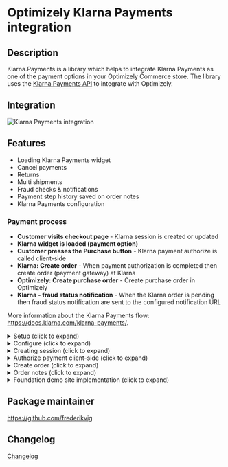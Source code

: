 # Optimizely Klarna Payments integration

## Description

Klarna.Payments is a library which helps to integrate Klarna Payments as one of the payment options in your Optimizely Commerce store. The library uses the [Klarna Payments API](https://developers.klarna.com/api/#payments-api) to integrate with Optimizely.

## Integration

![Klarna Payments integration](https://github.com/Geta/Klarna/raw/master/docs/images/klarna-payments-integration.png)

## Features

- Loading Klarna Payments widget
- Cancel payments
- Returns
- Multi shipments
- Fraud checks & notifications
- Payment step history saved on order notes
- Klarna Payments configuration

### Payment process

- **Customer visits checkout page** - Klarna session is created or updated
- **Klarna widget is loaded (payment option)**
- **Customer presses the Purchase button** - Klarna payment authorize is called client-side
- **Klarna: Create order** - When payment authorization is completed then create order (payment gateway) at Klarna
- **Optimizely: Create purchase order** - Create purchase order in Optimizely
- **Klarna - fraud status notification** - When the Klarna order is pending then fraud status notification are sent to the configured notification URL

More information about the Klarna Payments flow: https://docs.klarna.com/klarna-payments/.

<details>
  <summary>Setup (click to expand)</summary>

Start by installing the NuGet package (use [NuGet](https://nuget.optimizely.com/))

```
dotnet add package Klarna.Payments.v3
```

In Startup.cs

```
public void ConfigureServices(IServiceCollection services)
{
    ...
    services.AddKlarnaPayments();
}
```

</details>
<details>
  <summary>Configure (click to expand)</summary>

Login into Optimizely with a CommerceAdmin user and go to **Commerce -> Administration -> Payments**. Then click **New** and in **Overview** tab fill:

- **Name(\*)**
- **System Keyword(\*)** - KlarnaPayments (the integration will not work when something else is entered in this field)
- **Language(\*)** - allows a specific language to be specified for the payment gateway
- **Class Name(\*)** - choose **Klarna.Payments.KlarnaPaymentGateway**
- **Payment Class(\*)** - choose **Mediachase.Commerce.Orders.OtherPayment**
- **IsActive** - **Yes**
- **Supports Recurring** - **No** - this Klarna Payments integration does not support recurring payments

(\*) mandatory

- select shipping methods available for this payment

![Payment method settings](/docs/screenshots/payment-overview.PNG?raw=true "Payment method settings")

## Configuration

Once you have created the payment method in the Commerce interface, go to your stores appsettings.json file and add the configuration using the following convention **Klarna -> Payments -> MarketId**.

Example:

```
"Klarna": {
    "Payments": {
      "US": { // This is the market id
        ...
      }
    }
}
```

There are 6 properties that are required and several others that are optional or that have default values that can be changed if needed.

For a developer test account see: https://docs.klarna.com/resources/test-environment/. 

### Required properties

| Name      | Description |
| ----------- | ----------- |
| Mid      | Merchant ID - Get this from the Klarna Merchant Portal       |
| Username   | API username - provided by Klarna        |
| Password   | API password - provided by Klarna        |
| ApiUrl   | Base Url - See the Klarna documentation for the API endpoints: https://developers.klarna.com/api/#api-urls. Klarna API requires HTTPS.        |
| ConfirmationUrl   | URL of the merchant confirmation page. The consumer will be redirected back to the confirmation page if the consumer is sent to the redirect URL after placing the order. Insert {session.id} and/or {order.id} as placeholder to connect either of those IDs to the URL        |
| NotificationUrl   | URL for notifications on pending orders. Insert {session.id} and/or {order.id} as placeholder to connect either of those IDs to the URL        |
| PushUrl   | URL that will be requested when an order is completed. Should be different than checkout and confirmation URLs. Insert {session.id} and/or {order.id} as placeholder to connect either of those IDs to the URL        |

Example: 

```
"Klarna": {
    "Payments": {
      "US": {
        "Mid": "",
        "Username": "",
        "Password": "",
        "ApiUrl": "https://api-na.playground.klarna.com/",
        "ConfirmationUrl": "/klarnaapi/order/confirmation/",
        "NotificationUrl": "/klarnaapi/fraud",
        "PushUrl": "/klarnaapi/push?klarna_order_id={order.id}"
      }
	}
}
```

### Other properties

| Name      | Description |
| ----------- | ----------- |
| WidgetDetailsColor       | Color for the bullet points within the iFrame. Value should be a CSS hex color, e.g. "#FF9900"       |
| WidgetBorderColor        | Color for the border of elements within the iFrame. Value should be a CSS hex color, e.g. "#FF9900"       |
| WidgetSelectedBorderColor         | Color for the border of elements within the iFrame when selected by the customer. Value should be a CSS hex color, e.g. "#FF9900"       |
| WidgetTextColor         | Color for the texts within the iFrame. Value should be a CSS hex color, e.g. "#FF9900"       |
| WidgetBorderRadius          | Radius for the border of elements within the iFrame. Example: 2px       |
| Design         | Design package to use in the session. This can only be used if a custom design has been implemented for Klarna Payments and agreed upon in the agreement. It might have a financial impact. Klarna Delivery manager will provide the value for the parameter.        |
| SendProductAndImageUrl         | Send product and image URL to Klarna for each line item. true/false. Default: true      |
| UseAttachments          | If true extra data can be shared with Klarna. See example: DemoSessionBuilder.cs in demo site.       |
| CustomerPreAssessment          | If not set, customer data will not be sent to Klarna before making a purchase. Default: false       |
| AutoCapture          | Allow merchant to trigger auto capturing. Default: false       |

After you've added the appsettings configuration you need to add it under ConfigureServices in Startup.cs. The convention is to use the Market ID as the name.

Example:

```csharp
private readonly IConfiguration _configuration;

public Startup(IWebHostEnvironment webHostingEnvironment, IConfiguration configuration)
{
	_webHostingEnvironment = webHostingEnvironment;
	_configuration = configuration;
}

public void ConfigureServices(IServiceCollection services)
{
	services.Configure<PaymentsConfiguration>("US", _configuration.GetSection("Klarna:Payments:US")); // US is the market id
}
```

After payment is completed (in Foundation this would be in the CheckoutController and PlaceOrder method), the [confirmation url](https://developers.klarna.com/api/#payments-api__create-a-new-credit-sessionmerchant_urls__confirmation) must be called. This can be done like this:

```csharp
var result = _klarnaPaymentsService.Complete(purchaseOrder);
	
if (result.IsRedirect)
{
    return Redirect(result.RedirectUrl);
}
```

This will then redirect to what you configured under ConfirmationUrl above. In Foundation we have the following code:

```csharp
[Route("klarnaapi")]
public class KlarnaPaymentsApiController : Controller
{
	[Route("order/confirmation")]
	public ActionResult OrderConfirmation(string orderNumber)
	{
		var purchaseOrder = _purchaseOrderRepository.Load(orderNumber);

		if (purchaseOrder == null)
		{
			return NotFound();
		}

		return Redirect(_checkoutService.BuildRedirectionUrl());
	}
}
```

[Notification url](https://developers.klarna.com/api/#payments-api__create-a-new-credit-sessionmerchant_urls__notification) is called by Klarna for fraud updates. In the example above the URL would be '/klarnaapi/fraud'. 

```csharp
[Route("klarnaapi")]
public class KlarnaPaymentsApiController : Controller
{
	[Route("fraud")]
	[HttpPost]
	public ActionResult FraudNotification(NotificationModel notification)
	{
		_klarnaPaymentsService.FraudUpdate(notification);
		return Ok();
	}
}
```

When a payment needs an additional review, the payment in Optimizely is set to the status PENDING and the order to ONHOLD. When the fraud status callback URL is called and the payment is accepted the payment status will be set to PROCESSED and the order to ONHOLD. If the payment is rejected by Klarna the payment status is set to FAILED.

[Push url](https://developers.klarna.com/api/#payments-api__create-a-new-credit-sessionmerchant_urls__push) is called by Klarna when an order is completed in order for Optimizely to acknowledge the order. In the example above the URL would be '/klarnaapi/push?klarna_order_id={order.id}'. 

```csharp
[Route("klarnaapi")]
public class KlarnaPaymentsApiController : Controller
{
	[Route("push")]
	[HttpPost]
	public async Task<ActionResult> Push(string klarna_order_id)
	{
		if (klarna_order_id == null)
		{
			return BadRequest();
		}

		var purchaseOrder = _klarnaPaymentsService.GetPurchaseOrderByKlarnaOrderId(klarna_order_id);
		if (purchaseOrder == null)
		{
			return NotFound();
		}

		// Acknowledge the order through the order management API
		await _klarnaPaymentsService.AcknowledgeOrder(purchaseOrder);

		return Ok();
	}
}
```

The `SendProductAndImageUrl` property indicates if the product (in cart) page and image URL should be sent to Klarna and displayed in the Merchant Portal. When the `UseAttachments` property is set to true - the developer should send extra information to Klarna. See the [Klarna documentation](https://developers.klarna.com/documentation/klarna-payments/integration-guide/create-session/#extra-merchant-data) for more detailed explanation.

The `Pre-assesment` field indicates if customer information should be sent to Klarna prior to authorization. Klarna will review this information to verify if the customer can buy via Klarna. This option is only available in the U.S. market and will be ignored for all other markets. Below is a code snippet for sending customer information. An implementation of the ISessionBuilder can be used for setting this information. The ISessionBuilder interface is explained later in this document.

```chsarp
sessionRequest.Customer = new Customer
{
    DateOfBirth = "1980-01-01",
    Gender = "Male",
    LastFourSsn = "1234"
};
```

**Taxes: If the line items prices already include sales tax - make sure that PricesIncludeTax is set to true. This can be configured per market in Optimizely Commerce. Default is false.**

- In the **Markets** tab select a market for which this payment will be available.
  </details>

<details>
  <summary>Creating session (click to expand)</summary>

A session at Klarna should be created when the visitor is on the checkout page. The CreateOrUpdateSession method will create a new session when it does not exist, or update the current one. Use the SessionSettings object and the AdditionalValues property (IDictionary<string, object>) to pass extra data that can be used in the session builder.

Example:

```csharp
await _klarnaPaymentsService.CreateOrUpdateSession(MyCart, new SessionSettings(SiteDefinition.Current.SiteUrl));
```

It's possible to create an implementation of the ISessionBuilder. The Build method is called after all default values are set. This way you're able to override existing values or set missing ones. MerchantReference1 is used for the Purchase Order Number from Optimizely, MerchantReference2 can be used for additional data for that order which the merchant can then use to search and locate that particular order in the Klarna Portal (see example below in DemoSessionBuilder). The `includePersonalInformation` parameter indicates if personal information can be sent to Klarna. There are some restrictions for certain countries. For example, countries in the EU can only send personal information once customer has actively selected a Klarna payment method. For more details on legal & privacy [see here](https://developers.klarna.com/documentation/klarna-payments/legal-privacy/). 

You can add additional merchant data like customer data, subscription, event, reservation details etc when `UseAttachments` is set to true (see configuration above). [Here's a list](https://developers.klarna.com/api/#payments-api-create-a-new-credit-session) of all the different supported parameters. 

Below is an example implementation of ISessionBuilder.

```csharp
public class DemoSessionBuilder : ISessionBuilder
{
        public Session Build(Session session, ICart cart, PaymentsConfiguration configuration, IDictionary<string, object> dic = null, bool includePersonalInformation = false)
    {
        if (includePersonalInformation && paymentsConfiguration.CustomerPreAssessment)
        {
            session.Customer = new Customer
            {
                DateOfBirth = "1980-01-01",
                Gender = "Male",
                LastFourSsn = "1234"
            };
        }
        session.MerchantReference2 = "12345";

        if (paymentsConfiguration.UseAttachments && PrincipalInfo.CurrentPrincipal.Identity.IsAuthenticated)
		{
			var converter = new IsoDateTimeConverter
			{
				DateTimeFormat = "yyyy'-'MM'-'dd'T'HH':'mm':'ss'Z'"
			};

			var customerContact = PrincipalInfo.CurrentPrincipal.GetCustomerContact();

			var customerAccountInfos = new List<Dictionary<string, object>>
				{
					new Dictionary<string, object>
					{
						{ "unique_account_identifier",  PrincipalInfo.CurrentPrincipal.GetContactId() },
						{ "account_registration_date", customerContact.Created },
						{ "account_last_modified", customerContact.Modified }
					}
				};

			var emd = new Dictionary<string, object>
				{
					{ "customer_account_info", customerAccountInfos}
				};

			session.Attachment = new Attachment
			{
				ContentType = "application/vnd.klarna.internal.emd-v2+json",
				Body = JsonConvert.SerializeObject(emd, converter)
			};
		}
        return session;
    }
}
```

The following properties are set by default (read from current cart and payment method configurations):

- **PurchaseCountry**
- **MerchantUrl.Confirmation**
- **MerchantUrl.Notification**
- **Options**
- **OrderAmount**
- **PurchaseCurrency**
- **Locale**
- **OrderLines**
- **ShippingAddress**
- **BillingAddress**

Read more about the different parameters: https://developers.klarna.com/api/#payments-api-create-a-new-credit-session.

When `UseAttachments` is set to true, extra information can be send to Klarna. The code snippet above (DemoSessionBuilder) shows an example how you can implement this. [Here's the full documentation](https://developers.klarna.com/documentation/klarna-payments/integration-guide/create-session/#extra-merchant-data) by Klarna.

</details>

<details>
  <summary>Authorize payment client-side (click to expand)</summary>

The last step just before creating an order is to do an [authorization call](https://developers.klarna.com/documentation/klarna-payments/integration-guide/authorize/). In this call we will provide Klarna with any missing personal information (which might be missing due to legislation). Up until now, no personal information might have been synced to Klarna, which makes risk assessment quite hard to accomplish. During the authorize call we provide Klarna with the required personal information (billing-/shipping address, customer info). Klarna will conduct a full risk assessment after which it will provide immediate feedback, which is described on the previously linked [docs](https://developers.klarna.com/documentation/klarna-payments/integration-guide/authorize/).

As Foundation supports both authenticated and anonymous checkout, we have multiple ways to retrieve personal information for the current customer.

Ways to retrieve personal information (PI):

- Authenticated user
  - In this case we expect that (most of) the personal information exists server side. We do an api call to the provided KlarnaPaymentController (url: "/klarnaapi/personal") to retrieve personal information. Due to the way the Foundation checkout process is set up, we have to provide the currently selected billing address id; because it is not stored server side (yet).
- Anonymous user
  - In this case we expect that no information exists server side. We retrieve personal information from form fields and use that to populate the object with personal information.

If anything goes wrong it could be that the Klarna widget will display a pop-up, allowing the user to recover from any errors. In case of non-recoverable error(s); the widget should be hidden and we should inform the user to select a different payment method. If the authorization is not approved, also check the show_form value returned, if it is false, then do not show the Klarna payment method anymore to the user in that user session. The happy flow (no errors) would mean that we will retrieve an authorization token from Klarna and can continue with the checkout process.
Receiving an authorization token means that the risk assessment succeeded and we're able to complete the order. The authorization token is provided during the form post to Optimizely (purchase). This authorization token is important because it allows us to make sure no changes were made client side (as you can change the cart items in the authorization call as well).

**Checkout flow:**

Step 1: Showing checkout page (by default no personal information is shared)
- Server side - During checkout we use the CreateOrUpdateSession to update the session at Klarna (this does not contain any PI)

Step 2: Placing order (personal information is shared)
- Client side - When the user clicks on 'Place order' we use the Klarna javascript library to do an authorize call, providing the necessary customer information. Best practice is to disable the place order button after the user clicks it to prevent subsequent calls.
  - If authorize succeeds we receive an authorization token, which we add to the checkout form and pass on to our server
  - If authorize fails, for example if there are no offers based on the user's personal info, we flip a boolean on the user's cart server side. That boolean will allow the CreateOrUpdateSession to send PI to Klarna in any subsequent call (IKlarnaPaymentsService - AllowedToSharePersonalInformation).
- Server side - After authorize we take our cart and using this session and the authorization token we can create an order in Klarna.
  - If creating an order fails, the authorize request has been tampered with and the payment fails

In your own implementation you can use Klarna.Payments.js as a reference implementation. The existing Checkout.js has been modified slightly in order to 1. (re-)load the Klarna widget after updating the order summary and 2. do an authorization call to Optimizely on `jsCheckoutForm` submit.

### Finalizing
The user may, in some cases, need to introduce data a second time (e.g. providing a legal authorization, or selecting a bank account). We call this the finalize step.

By default, the SDK performs authorization and finalization automatically after each other, but you can request to perform these separately if the flow in your app requires it. If that’s the case, your listener will be notified with a `finalizeRequired` parameter set to `true`.

If the session needs to be finalized, you’ll need to perform this last step to get an authorization token. The finalization should be done just before the purchase is completed, meaning the last step in a multi-step checkout.

You can finalize the session by calling the view’s `finalize()` method.

For more information please see: [Klarna Payments Finalize the authorization](https://docs.klarna.com/klarna-payments/api-call-descriptions/authorize-the-purchase/#finalize-the-authorization).
</details>

<details>
  <summary>Create order (click to expand)</summary>

The KlarnaPaymentGateway will create an order at Klarna when the authorization (client-side) is done. The ISessionBuilder is called again to override the default values or set other extra values when necessary. When the Gateway returns true (indicating the payment is processed) a PurchaseOrder can be created. This should be done by the developer, the Foundation demo site contains an example implementation.

</details>

<details>
  <summary>Order notes (click to expand)</summary>
  
The KlarnaPaymentGateway save notes about payment updates to the order.

![Order notes](/docs/screenshots/order-notes.PNG?raw=true "Order notes")

</details>

<details>
  <summary>Foundation demo site implementation (click to expand)</summary>
  
This repository includes the [Foundation demo site](https://github.com/Geta/Klarna/tree/master/demo) which contains an example implementation of this package. The implementation requires both frontend and backend changes.

**Load Klarna JS script**

Load the Klarna API Javascript.

```
<script src="https://x.klarnacdn.net/kp/lib/v1/api.js" async></script>
```

**Frontend implementation**

There are a few frontend changes that are required.

- Load and initialize (define settings) the Klarna Payments widget
- Authorize payment when visitor clicks the purchase button. The authorize action can be used to send some additional personal. Some countries (EU) we can only send personal information in the last (authorize) step. See more info about the [authorize step here](https://docs.klarna.com/klarna-payments/api-call-descriptions/authorize-the-purchase/)

Example implementation: [Klarna.Payments.js](/demo/Foundation/src/Foundation/wwwroot/js/common/Klarna.Payments.js) and [checkout.js](/demo/Foundation/src/Foundation/Features/Checkout/checkout.js) (search for KlarnaPayments)

**API controller - frontend and callback communication**

The [KlarnaPaymentsApiController](/demo/Foundation/src/Foundation/Features/Api/KlarnaPaymentsApiController.cs) contains actions that are used by the frontend and for Klarna callbacks (confirmation, fraud, notification, and push).

- GetpersonalInformation - Get personal information for the authorization call. See the section 'Call authorize client-side' for more explanation.
- AllowSharingOfPersonalInformation - Check if the personal information can be shared. See the section 'Call authorize client-side' for more explanation.

**Load and display payment - Foundation**

- [\_KlarnaPaymentsPaymentMethod.cshtml](/demo/Foundation/src/Foundation/Features/Checkout/_KlarnaPaymentsPaymentMethod.cshtml) - display Klarna Payment method
- [\_KlarnaPaymentsConfirmation.cshtml](/demo/Foundation/src/Foundation/Features/MyAccount/OrderConfirmation/_KlarnaPaymentsConfirmation.cshtml) - Klarna Payments confirmation view
- [KlarnaPaymentsPaymentOption.cs](/demo/Foundation/src/Foundation/Features/Checkout/Payments/KlarnaPaymentsPaymentOption.cs)
  - See PostProcess - Set the payment status to pending when the fraud status is pending
- Implement AuthorizationToken on the [CheckoutViewModel](/demo/Foundation/src/Foundation/Features/Checkout/ViewModels/CheckoutViewModel.cs), add HiddenField on [Checkout.cshtml](/demo/Foundation/src/Foundation/Features/Checkout/Checkout.cshtml)

**Process payment - Foundation**

- [CheckoutService](/demo/Foundation/src/Foundation/Features/Checkout/Services/CheckoutService.cs) `CreateAndAddPaymentToCart` - Set authorization token on payment object. This should be done before calling the payment gateway - `cart.ProcessPayments(_paymentProcessor, _orderGroupCalculator)`
- Call `CreateOrUpdateSession` with the updated Cart when you make changes to the cart (add coupon codes, change shipping address, line item changes etc) [CheckoutController](/demo/Foundation/src/Foundation/Features/Checkout/CheckoutController.cs)
- Call the `Complete` method to redirect the visitor to the confirmation page after creating a PurchaseOrder

Note: if you're not using serialized carts you need to set the OrderNumberMethod property on the cart like below code snippet. This package contains an implementation of the IOrderNumberGenerator. During payment authorization (so before a purchase order is created) it's mandatory to send the order number to Klarna. The custom implementation in the package generates an order number and saves it on the cart. When the SaveAsPurchaseOrder method is called the implementation will return the generated order number from the cart.

```
if (cart is Mediachase.Commerce.Orders.Cart) // old (not serialized) carts don't use the IOrderNumberGenerator
{
    var orderNumberGenerator = ServiceLocator.Current.GetInstance<IOrderNumberGenerator>();
    ((Mediachase.Commerce.Orders.Cart)cart).OrderNumberMethod = orderNumberGenerator.GenerateOrderNumber;
}
```

</details>

## Package maintainer

https://github.com/frederikvig

## Changelog

[Changelog](../../CHANGELOG.md)
